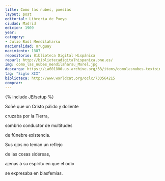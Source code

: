 ```yaml
---
title: Como las nubes, poesías
layout: post
editorial: Librería de Pueyo
ciudad: Madrid
edicion: 1909
year: 
category: 
- Julio Raúl Mendilaharsu
nacionalidad: Uruguay
nacimiento: 1887
repositorio: Biblioteca Digital Hispánica
repurl: http://bibliotecadigitalhispanica.bne.es/
img: como_las_nubes_mendilaharsu_Morel.jpg
descarga: https://ia601800.us.archive.org/33/items/comolasnubes-textoimpresopoesias/ComolasnubesTextoimpresopoesias.pdf
tag: "Siglo XIX"
biblioteca: http://www.worldcat.org/oclc/733564215
comprar: 
---
```

{% include JB/setup %}
 
Soñé que un Cristo pálido y doliente
 
cruzaba por la Tierra,
 
sombrío conductor de multitudes
 
de fúnebre existencia.

 
Sus ojos no tenían un reflejo 
 
de las cosas sidéreas,
 
ajenas á su espíritu en que el odio
 
se expresaba en blasfemias.  
